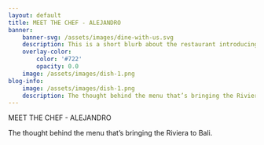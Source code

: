 ```yaml
---
layout: default
title: MEET THE CHEF - ALEJANDRO
banner:
    banner-svg: /assets/images/dine-with-us.svg
    description: This is a short blurb about the restaurant introducing the concept of the venue & it’s menu. You can write as much or as little as you like here as an intro to the full menu below. 
    overlay-color:
        color: '#722'
        opacity: 0.0
    image: /assets/images/dish-1.png
blog-info:
    image: /assets/images/dish-1.png
    description: The thought behind the menu that’s bringing the Riviera to Bali. 
---
```


MEET THE CHEF - ALEJANDRO

The thought behind the menu that’s bringing the Riviera to Bali. 
